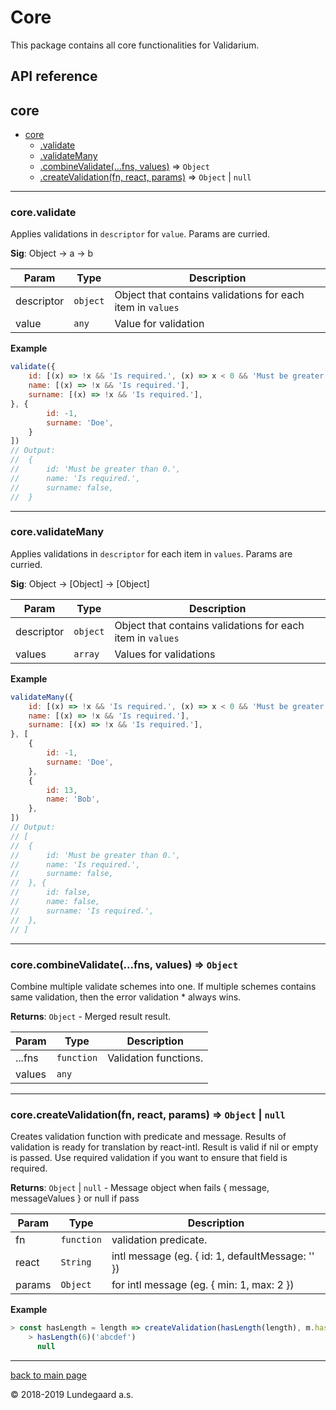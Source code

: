 # Core
This package contains all core functionalities for Validarium.

## API reference
 <a name="module_core"></a>

## core

* [core](#module_core)
    * [.validate](#module_core.validate)
    * [.validateMany](#module_core.validateMany)
    * [.combineValidate(...fns, values)](#module_core.combineValidate) ⇒ <code>Object</code>
    * [.createValidation(fn, react, params)](#module_core.createValidation) ⇒ <code>Object</code> \| <code>null</code>


* * *

<a name="module_core.validate"></a>

### core.validate
Applies validations in `descriptor` for `value`.Params are curried.

**Sig**: Object -> a -> b  

| Param | Type | Description |
| --- | --- | --- |
| descriptor | <code>object</code> | Object that contains validations for each item in `values` |
| value | <code>any</code> | Value for validation |

**Example**  
```js
validate({	id: [(x) => !x && 'Is required.', (x) => x < 0 && 'Must be greater than 0.'],	name: [(x) => !x && 'Is required.'],	surname: [(x) => !x && 'Is required.'],}, {		id: -1,		surname: 'Doe',	}])// Output:// 	{// 		id: 'Must be greater than 0.',// 		name: 'Is required.',// 		surname: false,// 	}
```

* * *

<a name="module_core.validateMany"></a>

### core.validateMany
Applies validations in `descriptor` for each item in `values`.Params are curried.

**Sig**: Object -> [Object] -> [Object]  

| Param | Type | Description |
| --- | --- | --- |
| descriptor | <code>object</code> | Object that contains validations for each item in `values` |
| values | <code>array</code> | Values for validations |

**Example**  
```js
validateMany({	id: [(x) => !x && 'Is required.', (x) => x < 0 && 'Must be greater than 0.'],	name: [(x) => !x && 'Is required.'],	surname: [(x) => !x && 'Is required.'],}, [	{		id: -1,		surname: 'Doe',	},	{		id: 13,		name: 'Bob',	},])// Output:// [// 	{// 		id: 'Must be greater than 0.',// 		name: 'Is required.',// 		surname: false,// 	}, {// 		id: false,// 		name: false,// 		surname: 'Is required.',// 	},// ]
```

* * *

<a name="module_core.combineValidate"></a>

### core.combineValidate(...fns, values) ⇒ <code>Object</code>
Combine multiple validate schemes into one. If multiple schemes contains same validation, then the error validation * always wins.

**Returns**: <code>Object</code> - Merged result result.  

| Param | Type | Description |
| --- | --- | --- |
| ...fns | <code>function</code> | Validation functions. |
| values | <code>any</code> |  |


* * *

<a name="module_core.createValidation"></a>

### core.createValidation(fn, react, params) ⇒ <code>Object</code> \| <code>null</code>
Creates validation function with predicate and message.Results of validation is ready for translation by react-intl.Result is valid if nil or empty is passed. Use required validation if you want to ensure that field is required.

**Returns**: <code>Object</code> \| <code>null</code> - Message object when fails { message, messageValues } or null if pass  

| Param | Type | Description |
| --- | --- | --- |
| fn | <code>function</code> | validation predicate. |
| react | <code>String</code> | intl message (eg. { id: 1, defaultMessage: '' }) |
| params | <code>Object</code> | for intl message (eg. { min: 1, max: 2 }) |

**Example**  
```js
> const hasLength = length => createValidation(hasLength(length), m.hasLength, { length })
	> hasLength(6)('abcdef')
	  null
```

* * *


[back to main page](../../README.md)

© 2018-2019 Lundegaard a.s.